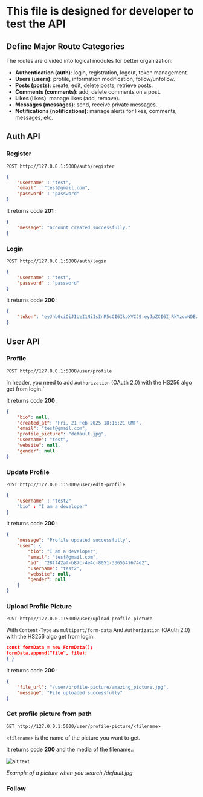 # This file is designed for developer to test the API

## Define Major Route Categories

The routes are divided into logical modules for better organization:

- **Authentication (auth)**: login, registration, logout, token management.
- **Users (users)**: profile, information modification, follow/unfollow.
- **Posts (posts)**: create, edit, delete posts, retrieve posts.
- **Comments (comments)**: add, delete comments on a post.
- **Likes (likes)**: manage likes (add, remove).
- **Messages (messages)**: send, receive private messages.
- **Notifications (notifications)**: manage alerts for likes, comments, messages, etc.

## Auth API

### Register

`POST http://127.0.0.1:5000/auth/register`

```json
{
    "username" : "test",
    "email" : "test@gmail.com",
    "password" : "password"
}
```

It returns code **201** :

```json
{
    "message": "account created successfully."
}
```

### Login

`POST http://127.0.0.1:5000/auth/login`

```json
{
    "username" : "test",
    "password" : "password"
}
```

It returns code **200** :

```json
{
    "token": "eyJhbGciOiJIUzI1NiIsInR5cCI6IkpXVCJ9.eyJpZCI6IjRkYzcwNDEzLTEwOTQtNGY4Zi04Y2ZhLTg3YzhlYzkzMDNlYSIsImV4cCI6MTc0MDE2NjA4OX0.zc2DpJ8J07vy6WPZNeOkmc26dnLfZQQwSbuodxwss5s"
}
```

## User API

### Profile

`POST http://127.0.0.1:5000/user/profile`

In header, you need to add `Authorization` (OAuth 2.0) with the HS256 algo get from login.`

It returns code **200** :

```json
{
    "bio": null,
    "created_at": "Fri, 21 Feb 2025 18:16:21 GMT",
    "email": "test@gmail.com",
    "profile_picture": "default.jpg",
    "username": "test",
    "website": null,
    "gender": null
}
```

### Update Profile

`POST http://127.0.0.1:5000/user/edit-profile`

```json
{
    "username" : "test2"
    "bio" : "I am a developer"
}
```

It returns code **200** :

```json
{
    "message": "Profile updated successfully",
    "user": {
        "bio": "I am a developer",
        "email": "test@gmail.com",
        "id": "28ff42af-b87c-4e4c-8051-3365547674d2",
        "username": "test2",
        "website": null,
        "gender": null
    }
}
```

### Upload Profile Picture

`POST http://127.0.0.1:5000/user/upload-profile-picture`

With `Content-Type` as `multipart/form-data`
And `Authorization` (OAuth 2.0) with the HS256 algo get from login.

```json
const formData = new FormData(); 
formData.append("file", file);
{ }
```

It returns code **200** :

```json
{
    "file_url": "/user/profile-picture/amazing_picture.jpg",
    "message": "File uploaded successfully"
}
```

### Get profile picture from path

`GET http://127.0.0.1:5000/user/profile-picture/<filename>`

`<filename>` is the name of the picture you want to get.

It returns code **200** and the media of the filename.:

![alt text](image.png)

*Example of a picture when you search /default.jpg*

### Follow
